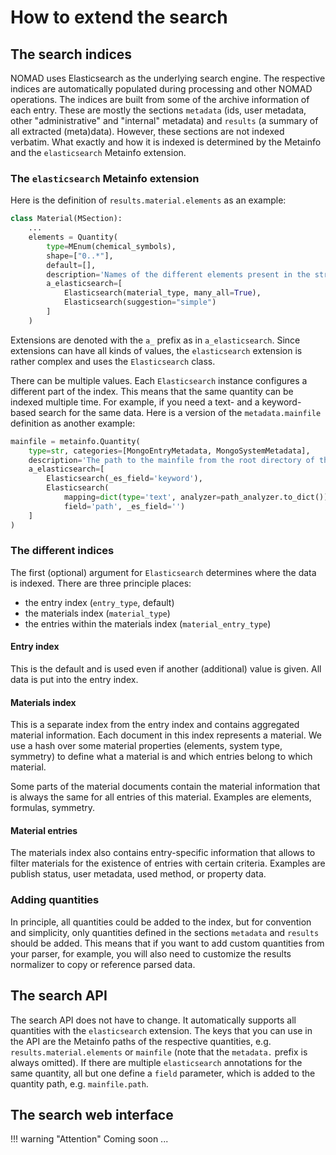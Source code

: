 # How to extend the search

## The search indices

NOMAD uses Elasticsearch as the underlying search engine. The respective indices
are automatically populated during processing and other NOMAD operations. The indices
are built from some of the archive information of each entry. These are mostly the
sections `metadata` (ids, user metadata, other "administrative" and "internal" metadata)
and `results` (a summary of all extracted (meta)data). However, these sections are not
indexed verbatim. What exactly and how it is indexed is determined by the Metainfo
and the `elasticsearch` Metainfo extension.

### The `elasticsearch` Metainfo extension

Here is the definition of `results.material.elements` as an example:

```python
class Material(MSection):
    ...
    elements = Quantity(
        type=MEnum(chemical_symbols),
        shape=["0..*"],
        default=[],
        description='Names of the different elements present in the structure.',
        a_elasticsearch=[
            Elasticsearch(material_type, many_all=True),
            Elasticsearch(suggestion="simple")
        ]
    )
```

Extensions are denoted with the `a_` prefix as in `a_elasticsearch`.
Since extensions can have all kinds of values, the `elasticsearch` extension is rather
complex and uses the `Elasticsearch` class.

There can be multiple values. Each `Elasticsearch` instance configures a different part
of the index. This means that the same quantity can be indexed multiple time. For example,
if you need a text- and a keyword-based search for the same data. Here
is a version of the `metadata.mainfile` definition as another example:

```python
mainfile = metainfo.Quantity(
    type=str, categories=[MongoEntryMetadata, MongoSystemMetadata],
    description='The path to the mainfile from the root directory of the uploaded files',
    a_elasticsearch=[
        Elasticsearch(_es_field='keyword'),
        Elasticsearch(
            mapping=dict(type='text', analyzer=path_analyzer.to_dict()),
            field='path', _es_field='')
    ]
)
```

### The different indices

The first (optional) argument for `Elasticsearch` determines where the data is indexed.
There are three principle places:

- the entry index (`entry_type`, default)
- the materials index (`material_type`)
- the entries within the materials index (`material_entry_type`)

#### Entry index

This is the default and is used even if another (additional) value is given. All data
is put into the entry index.

#### Materials index

This is a separate index from the entry index and contains aggregated material
information. Each document in this index represents a material. We use a hash over some
material properties (elements, system type, symmetry) to define what a material is and
which entries belong to which material.

Some parts of the material documents contain the material information that is always
the same for all entries of this material. Examples are elements, formulas, symmetry.

#### Material entries

The materials index also contains entry-specific information that allows to filter
materials for the existence of entries with certain criteria. Examples are publish status,
user metadata, used method, or property data.

### Adding quantities

In principle, all quantities could be added to the index, but for convention and
simplicity, only quantities defined in the sections `metadata` and `results` should be
added. This means that if you want to add custom quantities from your parser, for example,
you will also need to customize the results normalizer to copy or reference parsed data.

## The search API

The search API does not have to change. It automatically supports all quantities with the
`elasticsearch` extension. The keys that you can use in the API are the Metainfo paths of
the respective quantities, e.g. `results.material.elements` or `mainfile` (note that the
`metadata.` prefix is always omitted). If there are multiple `elasticsearch` annotations
for the same quantity, all but one define a `field` parameter, which is added to the
quantity path, e.g. `mainfile.path`.

## The search web interface

!!! warning "Attention"
        Coming soon ...